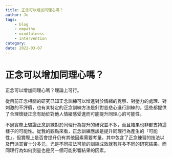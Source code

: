 ```yaml
---
title: 正念可以增加同理心嗎？
author: Ju
tags: 
    - blog
    - empathy
    - mindfulness
    - intervention
category:
date: 2022-03-07
---
```


# 正念可以增加同理心嗎？

正念可以增加同理心嗎？理論上可行。

從目前正念相關的研究已知正念訓練可以增進對於情緒的覺察、對壓力的處理、對刺激的不評價，也有某特定的正念訓練方法是針對慈悲心進行訓練的。這些都提供了合理懷疑正念有助於對他人情緒感受進而可能提升同理心的可能性。

不過實際上驗證正念訓練對於同理行為提升的研究並不多，而且結果也非都支持這樣子的可能性。從我的觀點來看，正念訓練應該是提升同理行為產生的「可能性」，但實際上是否會提升仍有其他因素需要考量。其中包含了正念練習的技法以及門派其實十分多元，光是不同技法可能的訓練成效就有許多不同的研究結果。而同理行為如何測量也是另一個可能影響結果的因素。


